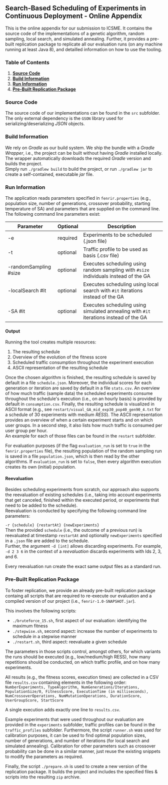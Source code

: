 ## Search-Based Scheduling of Experiments in Continuous Deployment - Online Appendix

This is the online appendix for our submission to ICSME. It contains the source code of the implementations of a genetic algorithm, random sampling, local search, and simulated annealing. Further, it provides a pre-built replication package to replicate all our evaluation runs (on any machine running at least Java 8), and detailled information on how to use the tooling.

### Table of Contents
1. **[Source Code](#source-code)**<br>
2. **[Build Information](#build-information)**<br>
3. **[Run Information](#run-information)**<br>
4. **[Pre-Built Replication Package](#pre-built-replication-package)**<br>

### Source Code
The source code of our implementations can be found in the `src` subfolder. The only external dependency is the `GSON` library used for serializing/deserializing _JSON_ objects.

### Build Information
We rely on _Gradle_ as our build system. We ship the bundle with a _Gradle Wrapper_, i.e., the project can be built without having _Gradle_ installed locally. The wrapper automatically downloads the required _Gradle_ version and builds the project. <br>
Simply run `./gradlew build` to build the project, or run `./gradlew jar` to create a self-contained, executable _jar_ file.

### Run Information
The application reads parameters specified in `fenrir.properties` (e.g., population size, number of generations, crossover probability, starting temperature of SA) and parameters that are supplied on the command line. The following command line parameters exist:

Parameter | Optional | Description
------------ | -------------|---------------
-e | required | Experiments to be scheduled (.json file)
-t | optional | Traffic profile to be used as basis (.csv file)
-randomSampling #size | optional | Executes scheduling using random sampling with `#size` individuals instead of the GA
-localSearch #it | optional | Executes scheduling using local search with `#it` iterations instead of the GA
-SA #it | optional | Executes scheduling using simulated annealing with `#it` iterations instead of the GA

#### Output
Running the tool creates multiple resources:
1. The resulting schedule
1. Overview of the evolution of the fitness score
1. Scheduled traffic consumption throughout the experiment execution
1. ASCII representation of the resulting schedule

Once the chosen algorithm is finished, the resulting schedule is saved by default in a file `schedule.json`. Moreover, the individual scores for each generation or iteration are saved by default in a file `stats.csv`. An overview of how much traffic (sample data) the scheduled experiments consume throughout the schedule's execution (i.e., on an hourly basis) is provided by default in `consumption.csv`. Finally, the resulting schedule is visualized in ASCII format (e.g., see `restart/visual_GA_mid_exp30_pop40_gen90_4.txt` for a schedule of 30 experiments with medium _RESS_). The ASCII representation provides an overview of when a certain experiment starts and on which user groups. In a second step, it also lists how much traffic is consumed per user group per hour. <br>
An example for each of those files can be found in the `restart` subfolder.

For evaluation purposes (if the flag `evaluation_run` is set to `true` in the `fenrir.properties` file), the resulting population of the random sampling run is saved in a file `population.json`, which is then read by the other algorithms. If `evaluation_run` is set to `false`, then every algorithm execution creates its own (initial) population.

#### Reevaluation
Besides scheduling experiments from scratch, our approach also supports the reevaluation of existing schedules (i.e., taking into account experiments that get canceled, finished within the executed period, or experiments that need to be added to the schedule). <br>
Reevaluation is conducted by specifying the following command line parameters:

`-r {schedule} {restartAt} {newExperiments}` <br>
Then the provided `schedule` (i.e., the outcome of a previous run) is reevaluated at timestamp `restartAt` and optionally `newExperiments` specified in a `.json` file are added to the schedule. <br>
Further, the argument `-d [int]` allows discarding experiments. For example, `-d 2 3 6` in the context of a _reevaluation_ discards experiments with Ids 2, 3, and 6.

Every reevaluation run create the exact same output files as a standard run.

### Pre-Built Replication Package
To foster replication, we provide an already pre-built replication package containg all scripts that are required to re-execute our evaluation and a compiled version of our project (i.e., `fenrir-1.0-SNAPSHOT.jar`).

This involves the following scripts:
* `./bruteforce_15.sh`, first aspect of our evaluation: identifying the maximum fitness
* `./stepwise.sh`, second aspect: increase the number of experiments to schedule in a stepwise manner
* `./restart.sh`, third aspect: reevaluate a given schedule

The parameters in those scripts control, amongst others, for which variants the runs should be executed (e.g., low/medium/high RESS), how many repetitions should be conducted, on which traffic profile, and on how many experiments.

All results (e.g., the fitness scores, execution times) are collected in a CSV file `results.csv` containing elements in the following order: <br>
`NumberExperiments, TypeAlgorithm, NumGenerations/Iterations, PopulationSize/0, FitnessScore, ExecutionTime (in milliseconds), NumCrossoverOperations, NumMutationOperations, DurationScore, UserGroupScore, StartScore`

A single execution adds exactly one line to `results.csv`.

Example experiments that were used throughout our evaluation are provided in the `experiments` subfolder, traffic profiles can be found in the `traffic_profiles` subfolder. Furthermore, the script `runner.sh` was used for calibration purposes, it can be used to find optimal population sizes, number of generations, and number of iterations (for local search and simulated annealing). Calibration for other parameters such as crossover probability can be done in a similar manner, just reuse the existing snippets to modify the parameters as required.

Finally, the script `./prepare.sh` is used to create a new version of the replication package. It builds the project and includes the specified files & scripts into the resulting `zip` archive.
